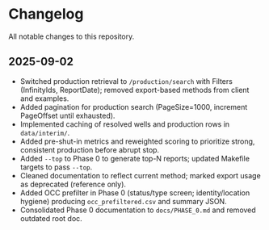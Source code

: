 # Changelog

All notable changes to this repository.

## 2025-09-02
- Switched production retrieval to `/production/search` with Filters (InfinityIds, ReportDate); removed export-based methods from client and examples.
- Added pagination for production search (PageSize=1000, increment PageOffset until exhausted).
- Implemented caching of resolved wells and production rows in `data/interim/`.
- Added pre-shut-in metrics and reweighted scoring to prioritize strong, consistent production before abrupt stop.
- Added `--top` to Phase 0 to generate top-N reports; updated Makefile targets to pass `--top`.
- Cleaned documentation to reflect current method; marked export usage as deprecated (reference only).
- Added OCC prefilter in Phase 0 (status/type screen; identity/location hygiene) producing `occ_prefiltered.csv` and summary JSON.
- Consolidated Phase 0 documentation to `docs/PHASE_0.md` and removed outdated root doc.

